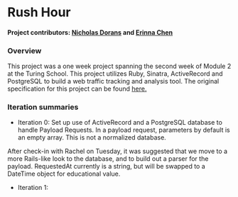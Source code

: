 # Rush Hour
#### Project contributors: [Nicholas Dorans](https://github.com/nickyBobby) and [Erinna Chen](https://github.com/erinnachen)

### Overview
This project was a one week project spanning the second week of Module 2 at the Turing School. This project utilizes Ruby, Sinatra, ActiveRecord and PostgreSQL to build a web traffic tracking and analysis tool. The original specification for this project can be found [here.](https://github.com/turingschool/curriculum/blob/master/source/projects/rush_hour.md)

### Iteration summaries
* Iteration 0: Set up use of ActiveRecord and a PostgreSQL database to handle Payload Requests. In a payload request, parameters by default is an empty array. This is not a normalized database.

After check-in with Rachel on Tuesday, it was suggested that we move to a more Rails-like look to the database, and to build out a parser for the payload. RequestedAt currently is a string, but will be swapped to a DateTime object for educational value.

* Iteration 1:
